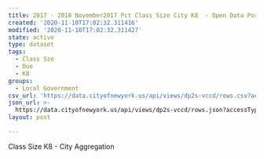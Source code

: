 ```yaml
---
title: 2017 - 2018 November2017 Pct Class Size City K8  - Open Data Portal
created: '2020-11-10T17:02:32.311416'
modified: '2020-11-10T17:02:32.311427'
state: active
type: dataset
tags:
  - Class Sze
  - Doe
  - K8
groups:
  - Local Government
csv_url: 'https://data.cityofnewyork.us/api/views/dp2s-vccd/rows.csv?accessType=DOWNLOAD'
json_url: >-
  https://data.cityofnewyork.us/api/views/dp2s-vccd/rows.json?accessType=DOWNLOAD
layout: post

---
```

Class Size K8 - City Aggregation
